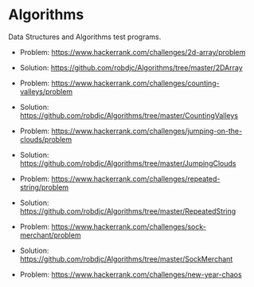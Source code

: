 # Algorithms
Data Structures and Algorithms test programs.

* Problem: https://www.hackerrank.com/challenges/2d-array/problem
* Solution: https://github.com/robdjc/Algorithms/tree/master/2DArray

* Problem: https://www.hackerrank.com/challenges/counting-valleys/problem
* Solution: https://github.com/robdjc/Algorithms/tree/master/CountingValleys

* Problem: https://www.hackerrank.com/challenges/jumping-on-the-clouds/problem
* Solution: https://github.com/robdjc/Algorithms/tree/master/JumpingClouds

* Problem: https://www.hackerrank.com/challenges/repeated-string/problem
* Solution: https://github.com/robdjc/Algorithms/tree/master/RepeatedString

* Problem: https://www.hackerrank.com/challenges/sock-merchant/problem
* Solution: https://github.com/robdjc/Algorithms/tree/master/SockMerchant

* Problem: https://www.hackerrank.com/challenges/new-year-chaos

